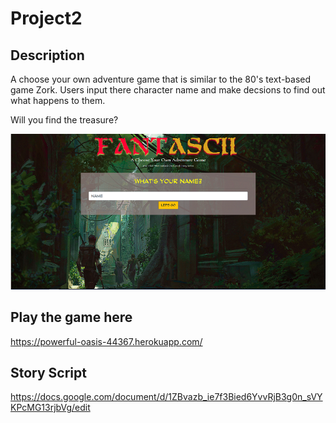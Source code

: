 # Project2

## Description
A choose your own adventure game that is similar to the 80's text-based game Zork. Users input there character name and make decsions to find out what happens to them.

Will you find the treasure?

![Fanascii image](/public/assets/img/home.png)

## Play the game here
https://powerful-oasis-44367.herokuapp.com/

## Story Script
https://docs.google.com/document/d/1ZBvazb_ie7f3Bied6YvvRjB3g0n_sVYKPcMG13rjbVg/edit